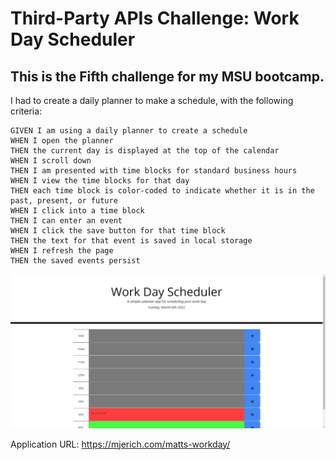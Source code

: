 # Third-Party APIs Challenge: Work Day Scheduler

## This is the Fifth challenge for my MSU bootcamp.

I had to create a daily planner to make a schedule, with the following criteria:
```
GIVEN I am using a daily planner to create a schedule
WHEN I open the planner
THEN the current day is displayed at the top of the calendar
WHEN I scroll down
THEN I am presented with time blocks for standard business hours
WHEN I view the time blocks for that day
THEN each time block is color-coded to indicate whether it is in the past, present, or future
WHEN I click into a time block
THEN I can enter an event
WHEN I click the save button for that time block
THEN the text for that event is saved in local storage
WHEN I refresh the page
THEN the saved events persist
```

![Application screenshot](./assets/images/screenshot.png)

Application URL: https://mjerich.com/matts-workday/
